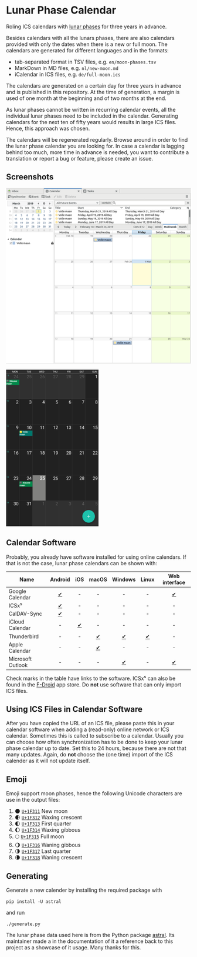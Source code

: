 # Lunar Phase Calendar

Roling ICS calendars with
[lunar phases](https://en.wikipedia.org/wiki/Lunar_phase) for three years in
advance.

Besides calendars with all the lunars phases, there are also calendars provided
with only the dates when there is a new or full moon. The calendars are
generated for different languages and in the formats:
* tab-separated format in TSV files, e.g. `en/moon-phases.tsv`
* MarkDown in MD files, e.g. `nl/new-moon.md`
* iCalendar in ICS files, e.g. `de/full-moon.ics`

The calendars are generated on a certain day for three years in advance and is
published in this repository. At the time of generation, a margin is used of one
month at the beginning and of two months at the end.

As lunar phases cannot be written in recurring calendar events, all the
individual lunar phases need to be included in the calendar. Generating
calendars for the next ten of fifty years would results in large ICS files.
Hence, this approach was chosen.

The calendars will be regenerated regularly. Browse around in order to find the
lunar phase calendar you are looking for. In case a calendar is lagging behind
too much, more time in advance is needed, you want to contribute a translation
or report a bug or feature, please create an issue.

## Screenshots

![Thunderbird](images/thunderbird.png)

<img alt="Android" src="images/android.png" width="50%" />

## Calendar Software

Probably, you already have software installed for using online calendars. If
that is not the case, lunar phase calendars can be shown with:

| Name              | Android | iOS | macOS | Windows | Linux | Web interface |
|-------------------|:-------:|:---:|:-----:|:-------:|:-----:|:------------:|
| Google Calendar   | [✔](https://play.google.com/store/apps/details?id=com.google.android.calendar) | - | - | - | - | [✔](https://google.com/calendar) |
| ICSx⁵             | [✔](https://play.google.com/store/apps/details?id=at.bitfire.icsdroid) | - | - | - | - | - |
| CalDAV-Sync       | [✔](https://play.google.com/store/apps/details?id=org.dmfs.caldav.lib) | - | - | - | - | - |
| iCloud Calendar   | - | [✔](https://www.apple.com/icloud/#ccm) | - | - | - | - |
| Thunderbird       | - | - | [✔](https://www.thunderbird.net) | [✔](https://www.thunderbird.net) | [✔](https://www.thunderbird.net) | - |
| Apple Calendar    | - | - | [✔](https://www.apple.com/macos/what-is) | - | - | - |
| Microsoft Outlook | - | - | - | [✔](https://products.office.com/outlook) | - | [✔](https://outlook.com) |

Check marks in the table have links to the software. ICSx⁵ can also be found in
the [F-Droid](https://f-droid.org/repository/browse/?fdfilter=calendar&fdid=at.bitfire.icsdroid)
app store. Do **not** use software that can only import ICS files.

## Using ICS Files in Calendar Software

After you have copied the URL of an ICS file, please paste this in your calendar
software when adding a (read-only) online network or ICS calendar. Sometimes
this is called to subscribe to a calendar. Usually you can choose how often
synchronization has to be done to keep your lunar phase calendar up to date. Set
this to 24 hours, because there are not that many updates. Again, do **not**
choose the (one time) import of the ICS calender as it will not update itself.

## Emoji

Emoji support moon phases, hence the following Unicode characters are use in the
output files:
1. 🌑 [`U+1F311`](https://emojipedia.org/new-moon-symbol/) New moon
2. 🌒 [`U+1F312`](https://emojipedia.org/waxing-crescent-moon-symbol/) Waxing
crescent
3. 🌓 [`U+1F313`](https://emojipedia.org/first-quarter-moon-symbol/) First
quarter
4. 🌔 [`U+1F314`](https://emojipedia.org/waxing-gibbous-moon-symbol/) Waxing
gibbous
5. 🌕 [`U+1F315`](https://emojipedia.org/full-moon-symbol/) Full moon
6. 🌖 [`U+1F316`](https://emojipedia.org/waning-gibbous-moon-symbol/) Waning
gibbous
7. 🌗 [`U+1F317`](https://emojipedia.org/last-quarter-moon-symbol/) Last quarter
8. 🌘 [`U+1F318`](https://emojipedia.org/waning-crescent-moon-symbol/) Waning
crescent

## Generating

Generate a new calender by installing the required package with

    pip install -U astral

and run

    ./generate.py

The lunar phase data used here is from the Python package
[astral](https://astral.readthedocs.io/en/latest/index.html#moon). Its
maintainer made a in the documentation of it a reference back to this project as
a showcase of it usage. Many thanks for this.
